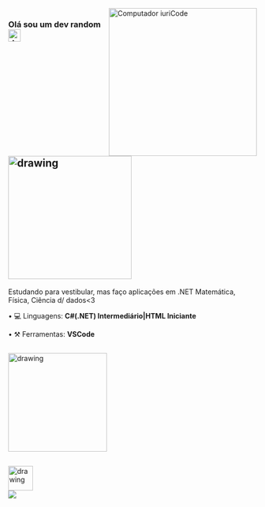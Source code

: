 <img src="https://i.pinimg.com/564x/af/13/fa/af13fae7fc2b0cd9969d4b7a3e867419.jpg" min-width="300px" max-width="300px" width="300px" align="right" alt="Computador iuriCode">

### Olá sou um dev random <img src="https://raw.githubusercontent.com/kaueMarques/kaueMarques/master/hi.gif" alt="drawing" width="25"/>
## <img src="https://i.pinimg.com/564x/30/5a/97/305a97cdb47f552174b8e64d5e4efd3e.jpg" alt="drawing" width="250"/>

 <p align="left"> 
  Estudando para vestibular, mas faço aplicações em .NET Matemática, Física, Ciência d/ dados<3
</p>

<p align="left">
• 💻 Linguagens: <strong>C#(.NET) Intermediário|HTML Iniciante</strong>
</p>

<p align="left">
• ⚒ Ferramentas: <strong>VSCode</strong>
  <p>
<palign="left">
  </div>
  
  ##
 
<div> 
  
  <a href="#" alt="VSCode">
  <img src="https://i.pinimg.com/564x/69/bc/d5/69bcd551be864e10eb601e077f012358.jpg"alt="drawing" width="200"/></a>
  
  </div>
  
  ##
  
<div> 
<a href = "https://www.instagram.com/kayke.gy/"><img src="https://oktobarbike.com.br/wp-content/uploads/2016/08/instagram-icon.png" target="_blank"alt="drawing" width="50"></a>
</div>
<a href = "mailto:kaykesandesg@gmail.com"><img src="https://img.shields.io/badge/-Gmail-%23333?style=for-the-badge&logo=gmail&logoColor=white" target="_blank"></a>

</p>  
